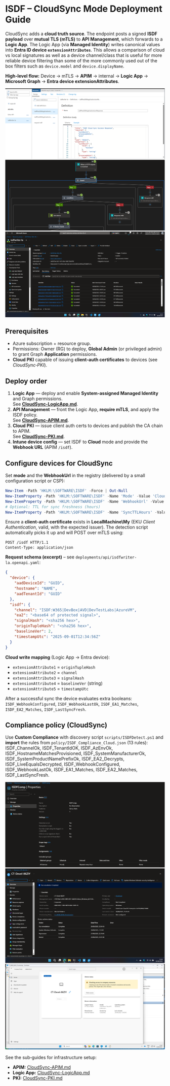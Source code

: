 # ISDF – CloudSync Mode Deployment Guide

CloudSync adds a **cloud truth source**. The endpoint posts a signed **ISDF payload** over **mutual TLS (mTLS)** to **API Management**, which forwards to a **Logic App**. The Logic App (via **Managed Identity**) writes canonical values into **Entra ID device `extensionAttributes`**. This allows a  comparison of cloud vs local signatures as well as a device channel/class that is useful for more reliable device filtering than some of the more commonly used out of the box filters such as `device.model` and `device.displayName`.

**High‑level flow:** Device → mTLS → **APIM** → internal → **Logic App** → **Microsoft Graph** → **Entra device extensionAttributes**.

![APIM: API surface for ISDF](../images/ISDF_APIM_APIs_Definitions.png)
![Logic App: HTTP trigger & validation](../images/ISDF_LogicApp_Workflow_Part1.png)
![Logic App run history](../images/ISDF_LogicApp_RunHistory.png)

## Prerequisites

- Azure subscription + resource group.
- Permissions: Owner (RG) to deploy, **Global Admin** (or privileged admin) to grant Graph **Application** permissions.
- **Cloud PKI** capable of issuing **client‑auth certificates** to devices (see *CloudSync‑PKI*).

## Deploy order

1. **Logic App** — deploy and enable **System‑assigned Managed Identity** and Graph permissions.  
   See **[CloudSync-LogicApp.md](./CloudSync/CloudSync-LogicApp.md)**.
2. **API Management** — front the Logic App, **require mTLS**, and apply the ISDF policy.  
   See **[CloudSync-APIM.md](./CloudSync/CloudSync-APIM.md)**.
3. **Cloud PKI** — issue client auth certs to devices and publish the CA chain to APIM.  
   See **[CloudSync-PKI.md](./CloudSync/CloudSync-PKI.md)**.
4. **Intune device config** — set ISDF to **Cloud** mode and provide the **Webhook URL** (APIM `/isdf`).

## Configure devices for CloudSync

Set **mode** and the **WebhookUrl** in the registry (delivered by a small configuration script or CSP):

```powershell
New-Item -Path 'HKLM:\SOFTWARE\ISDF' -Force | Out-Null
New-ItemProperty -Path 'HKLM:\SOFTWARE\ISDF' -Name 'Mode' -Value 'Cloud' -PropertyType String -Force | Out-Null
New-ItemProperty -Path 'HKLM:\SOFTWARE\ISDF' -Name 'WebhookUrl' -Value 'https://<your-apim-host>/isdf' -PropertyType String -Force | Out-Null
# Optional: TTL for sync freshness (hours)
New-ItemProperty -Path 'HKLM:\SOFTWARE\ISDF' -Name 'SyncTTLHours' -Value 24 -PropertyType DWord -Force | Out-Null
```

Ensure a **client‑auth certificate** exists in **LocalMachine\My** (EKU *Client Authentication*, valid, with the expected issuer). The detection script automatically picks it up and will POST over mTLS using:

```http
POST /isdf HTTP/1.1
Content-Type: application/json
```

**Request schema (excerpt)** – see `deployments/api/isdfwriter-la.openapi.yaml`:

```json
{
  "device": {
    "aadDeviceId": "GUID",
    "hostname": "NAME",
    "aadTenantId": "GUID"
  },
  "isdf": {
    "channel": "ISDF:W365|DevBox|AVD|DevTestLabs|AzureVM",
    "ea2": "<base64 of protected signal>",
    "signalHash": "<sha256 hex>",
    "originTupleHash": "<sha256 hex>",
    "baselineVer": 2,
    "timestampUtc": "2025-09-01T12:34:56Z"
  }
}
```

**Cloud write mapping** (Logic App → Entra device):

- `extensionAttribute1` = `originTupleHash`
- `extensionAttribute2` = `channel`
- `extensionAttribute3` = `signalHash`
- `extensionAttribute4` = `baselineVer` (string)
- `extensionAttribute5` = `timestampUtc`

After a successful sync the device evaluates extra booleans: `ISDF_WebhookConfigured`, `ISDF_WebhookLastOk`, `ISDF_EA1_Matches`, `ISDF_EA2_Matches`, `ISDF_LastSyncFresh`.

## Compliance policy (CloudSync)

Use **Custom Compliance** with discovery script `scripts/ISDFDetect.ps1` and **import** the rules from `policy/ISDF_Compliance_Cloud.json` (13 rules):  
ISDF_ChannelOk, ISDF_TenantIdOK, ISDF_AzEnvOk, ISDF_HostnameMatchesProvisioned, ISDF_SystemManufacturerOk, ISDF_SystemProductNamePrefixOk, ISDF_EA2_Decrypts, ISDF_LiveEqualsDecrypted, ISDF_WebhookConfigured, ISDF_WebhookLastOk, ISDF_EA1_Matches, ISDF_EA2_Matches, ISDF_LastSyncFresh.

![Custom Compliance settings](../images/ISDF_Intune_Compliance_Settings.png)
![Non‑compliance surfaced on the device](../images/ISDF_Intune_Device_NonCompliant.png)
![Company Portal – Check access](../images/ISDF_CompanyPortal_CheckAccess.png)

See the sub‑guides for infrastructure setup:
- **APIM:** [CloudSync-APIM.md](./CloudSync/CloudSync-APIM.md)
- **Logic App:** [CloudSync-LogicApp.md](./CloudSync/CloudSync-LogicApp.md)
- **PKI:** [CloudSync-PKI.md](./CloudSync/CloudSync-PKI.md)
